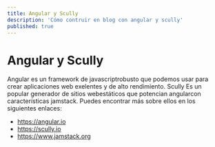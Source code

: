 ```yaml
---
title: Angular y Scully
description: 'Cómo contruir en blog con angular y scully'
published: true
---
```


# Angular y Scully
Angular es un framework de javascriptrobusto que podemos usar para crear aplicaciones web exelentes y de alto rendimiento.
Scully Es un popular generador de sitios webestáticos que potencian angularcon características jamstack.
Puedes encontrar más sobre ellos en los siguientes enlaces:
- https://angular.io
- https://scully.io
- https://www.jamstack.org